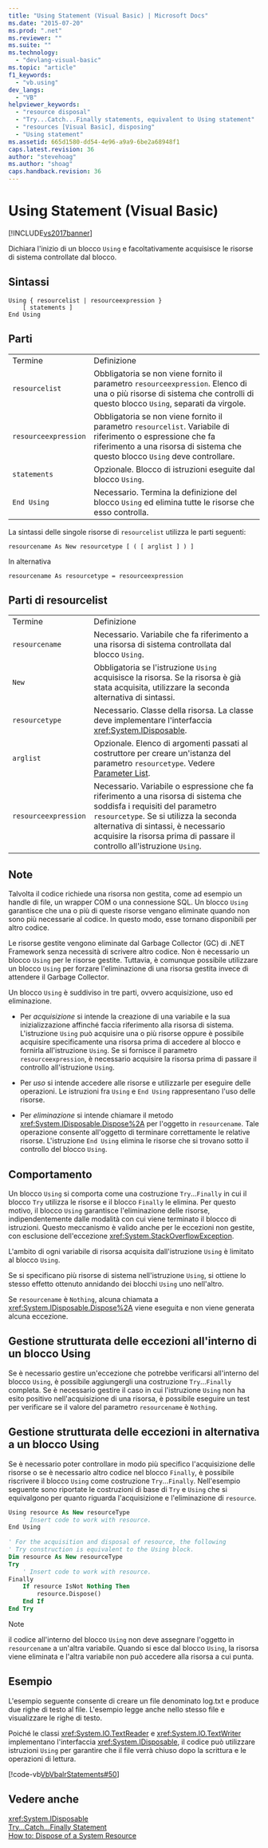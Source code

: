 ```yaml
---
title: "Using Statement (Visual Basic) | Microsoft Docs"
ms.date: "2015-07-20"
ms.prod: ".net"
ms.reviewer: ""
ms.suite: ""
ms.technology: 
  - "devlang-visual-basic"
ms.topic: "article"
f1_keywords: 
  - "vb.using"
dev_langs: 
  - "VB"
helpviewer_keywords: 
  - "resource disposal"
  - "Try...Catch...Finally statements, equivalent to Using statement"
  - "resources [Visual Basic], disposing"
  - "Using statement"
ms.assetid: 665d1580-dd54-4e96-a9a9-6be2a68948f1
caps.latest.revision: 36
author: "stevehoag"
ms.author: "shoag"
caps.handback.revision: 36
---
```

# Using Statement (Visual Basic)
[!INCLUDE[vs2017banner](../../../visual-basic/developing-apps/includes/vs2017banner.md)]

Dichiara l'inizio di un blocco `Using` e facoltativamente acquisisce le risorse di sistema controllate dal blocco.  
  
## Sintassi  
  
```  
Using { resourcelist | resourceexpression }  
    [ statements ]  
End Using  
```  
  
## Parti  
  
|||  
|-|-|  
|Termine|Definizione|  
|`resourcelist`|Obbligatoria se non viene fornito il parametro `resourceexpression`.  Elenco di una o più risorse di sistema che controlli di questo blocco `Using`, separati da virgole.|  
|`resourceexpression`|Obbligatoria se non viene fornito il parametro `resourcelist`.  Variabile di riferimento o espressione che fa riferimento a una risorsa di sistema che questo blocco `Using` deve controllare.|  
|`statements`|Opzionale.  Blocco di istruzioni eseguite dal blocco `Using`.|  
|`End Using`|Necessario.  Termina la definizione del blocco `Using` ed elimina tutte le risorse che esso controlla.|  
  
 La sintassi delle singole risorse di `resourcelist` utilizza le parti seguenti:  
  
 `resourcename As New resourcetype [ ( [ arglist ] ) ]`  
  
 In alternativa  
  
 `resourcename As resourcetype = resourceexpression`  
  
## Parti di resourcelist  
  
|||  
|-|-|  
|Termine|Definizione|  
|`resourcename`|Necessario.  Variabile che fa riferimento a una risorsa di sistema controllata dal blocco `Using`.|  
|`New`|Obbligatoria se l'istruzione `Using` acquisisce la risorsa.  Se la risorsa è già stata acquisita, utilizzare la seconda alternativa di sintassi.|  
|`resourcetype`|Necessario.  Classe della risorsa.  La classe deve implementare l'interfaccia <xref:System.IDisposable>.|  
|`arglist`|Opzionale.  Elenco di argomenti passati al costruttore per creare un'istanza del parametro `resourcetype`.  Vedere [Parameter List](../../../visual-basic/language-reference/statements/parameter-list.md).|  
|`resourceexpression`|Necessario.  Variabile o espressione che fa riferimento a una risorsa di sistema che soddisfa i requisiti del parametro `resourcetype`.  Se si utilizza la seconda alternativa di sintassi, è necessario acquisire la risorsa prima di passare il controllo all'istruzione `Using`.|  
  
## Note  
 Talvolta il codice richiede una risorsa non gestita, come ad esempio un handle di file, un wrapper COM o una connessione SQL.  Un blocco `Using` garantisce che una o più di queste risorse vengano eliminate quando non sono più necessarie al codice.  In questo modo, esse tornano disponibili per altro codice.  
  
 Le risorse gestite vengono eliminate dal Garbage Collector \(GC\) di .NET Framework senza necessità di scrivere altro codice.  Non è necessario un blocco `Using` per le risorse gestite.  Tuttavia, è comunque possibile utilizzare un blocco `Using` per forzare l'eliminazione di una risorsa gestita invece di attendere il Garbage Collector.  
  
 Un blocco `Using` è suddiviso in tre parti, ovvero acquisizione, uso ed eliminazione.  
  
-   Per *acquisizione* si intende la creazione di una variabile e la sua inizializzazione affinché faccia riferimento alla risorsa di sistema.  L'istruzione `Using` può acquisire una o più risorse oppure è possibile acquisire specificamente una risorsa prima di accedere al blocco e fornirla all'istruzione `Using`.  Se si fornisce il parametro `resourceexpression`, è necessario acquisire la risorsa prima di passare il controllo all'istruzione `Using`.  
  
-   Per *uso* si intende accedere alle risorse e utilizzarle per eseguire delle operazioni.  Le istruzioni fra `Using` e `End Using` rappresentano l'uso delle risorse.  
  
-   Per *eliminazione* si intende chiamare il metodo <xref:System.IDisposable.Dispose%2A> per l'oggetto in `resourcename`.  Tale operazione consente all'oggetto di terminare correttamente le relative risorse.  L'istruzione `End Using` elimina le risorse che si trovano sotto il controllo del blocco `Using`.  
  
## Comportamento  
 Un blocco `Using` si comporta come una costruzione `Try`...`Finally` in cui il blocco `Try` utilizza le risorse e il blocco `Finally` le elimina.  Per questo motivo, il blocco `Using` garantisce l'eliminazione delle risorse, indipendentemente dalle modalità con cui viene terminato il blocco di istruzioni.  Questo meccanismo è valido anche per le eccezioni non gestite, con esclusione dell'eccezione <xref:System.StackOverflowException>.  
  
 L'ambito di ogni variabile di risorsa acquisita dall'istruzione `Using` è limitato al blocco `Using`.  
  
 Se si specificano più risorse di sistema nell'istruzione `Using`, si ottiene lo stesso effetto ottenuto annidando dei blocchi `Using` uno nell'altro.  
  
 Se `resourcename` è `Nothing`, alcuna chiamata a <xref:System.IDisposable.Dispose%2A> viene eseguita e non viene generata alcuna eccezione.  
  
## Gestione strutturata delle eccezioni all'interno di un blocco Using  
 Se è necessario gestire un'eccezione che potrebbe verificarsi all'interno del blocco `Using`, è possibile aggiungergli una costruzione `Try`...`Finally` completa.  Se è necessario gestire il caso in cui l'istruzione `Using` non ha esito positivo nell'acquisizione di una risorsa, è possibile eseguire un test per verificare se il valore del parametro `resourcename` è `Nothing`.  
  
## Gestione strutturata delle eccezioni in alternativa a un blocco Using  
 Se è necessario poter controllare in modo più specifico l'acquisizione delle risorse o se è necessario altro codice nel blocco `Finally`, è possibile riscrivere il blocco `Using` come costruzione `Try`...`Finally`.  Nell'esempio seguente sono riportate le costruzioni di base di `Try` e `Using` che si equivalgono per quanto riguarda l'acquisizione e l'eliminazione di `resource`.  
  
```vb  
Using resource As New resourceType   
    ' Insert code to work with resource.  
End Using  
  
' For the acquisition and disposal of resource, the following  
' Try construction is equivalent to the Using block.  
Dim resource As New resourceType  
Try   
    ' Insert code to work with resource.  
Finally   
    If resource IsNot Nothing Then  
        resource.Dispose()   
    End If  
End Try   
```  
  
> [!NOTE]
>  il codice all'interno del blocco `Using` non deve assegnare l'oggetto in `resourcename` a un'altra variabile.  Quando si esce dal blocco `Using`, la risorsa viene eliminata e l'altra variabile non può accedere alla risorsa a cui punta.  
  
## Esempio  
 L'esempio seguente consente di creare un file denominato log.txt e produce due righe di testo al file.  L'esempio legge anche nello stesso file e visualizzare le righe di testo.  
  
 Poiché le classi <xref:System.IO.TextReader> e <xref:System.IO.TextWriter> implementano l'interfaccia <xref:System.IDisposable>, il codice può utilizzare istruzioni `Using` per garantire che il file verrà chiuso dopo la scrittura e le operazioni di lettura.  
  
 [!code-vb[VbVbalrStatements#50](../../../visual-basic/language-reference/error-messages/codesnippet/visualbasic/using-statement_1.vb)]  
  
## Vedere anche  
 <xref:System.IDisposable>   
 [Try...Catch...Finally Statement](../../../visual-basic/language-reference/statements/try-catch-finally-statement.md)   
 [How to: Dispose of a System Resource](../../../visual-basic/programming-guide/language-features/control-flow/how-to-dispose-of-a-system-resource.md)